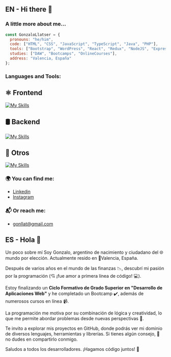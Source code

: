 ## EN - Hi there 👋

### A little more about me...  

```javascript
const GonzaloLlatser = {
  pronouns: "he/him", 
  code: ["HTML", "CSS", "JavaScript", "TypeScript", "Java", "PHP"],
  tools: ["Bootstrap", "WordPress", "React", "Redux", "NodeJS", "ExpressJS", "Storybook", "Styled-Components", "MongoDB", "APIs", "Fetch", "Docker", "more"],
  studies: ["DAW", "Bootcamps", "OnlineCourses"],
  address: "Valencia, España" 
};
```

<h3 align="left">Languages and Tools:</h3>

## ⚛️ Frontend
[![My Skills](https://skillicons.dev/icons?i=html,css,javascript,bootstrap,react,redux,figma,angular,sass,vue,wordpress)](https://skillicons.dev)

## 🛢 Backend
[![My Skills](https://skillicons.dev/icons?i=php,java,symfony,laravel,mysql,sqlite,sequelize,nodejs,express,mongo)](https://skillicons.dev)

## 🚀 Otros
[![My Skills](https://skillicons.dev/icons?i=git,github,docker,postman)](https://skillicons.dev)

### 🌍 You can find me:
- [Linkedin](https://www.linkedin.com/in/gonzalo-llatser-acuña/)
- [Instagram](https://www.instagram.com/g.llatser/)

### 📬 Or reach me: 
- gonllat@gmail.com

## ES - Hola 👋

Un poco sobre mí
Soy Gonzalo, argentino de nacimiento y ciudadano del 🌐 mundo por elección. Actualmente resido en 📍Valencia, España.

Después de varios años en el mundo de las finanzas 📉, descubrí mi pasión por la programación (💘 ¡fue amor a primera línea de código! 💻).

Estoy finalizando un **Ciclo Formativo de Grado Superior en "Desarrollo de Aplicaciones Web"** y he completado un Bootcamp ✔️, además de numerosos cursos en línea 📹.

La programación me motiva por su combinación de lógica y creatividad, lo que me permite abordar problemas desde nuevas perspectivas 🌈.

Te invito a explorar mis proyectos en GitHub, donde podrás ver mi dominio de diversos lenguajes, herramientas y librerías. Si tienes algún consejo, 💯 no dudes en compartirlo conmigo.

Saludos a todos los desarrolladores. ¡Hagamos código juntos! 🚀
